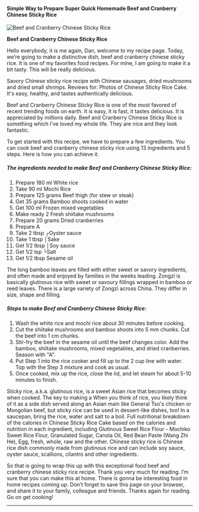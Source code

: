             

#### Simple Way to Prepare Super Quick Homemade Beef and Cranberry Chinese Sticky Rice

![Beef and Cranberry Chinese Sticky Rice](https://img-global.cpcdn.com/recipes/4585751472766976/751x532cq70/beef-and-cranberry-chinese-sticky-rice-recipe-main-photo.jpg)

**Beef and Cranberry Chinese Sticky Rice**

Hello everybody, it is me again, Dan, welcome to my recipe page. Today, we’re going to make a distinctive dish, beef and cranberry chinese sticky rice. It is one of my favorites food recipes. For mine, I am going to make it a bit tasty. This will be really delicious.

Savory Chinese sticky rice recipe with Chinese sausages, dried mushrooms and dried small shrimps. Reviews for: Photos of Chinese Sticky Rice Cake. It's easy, healthy, and tastes authentically delicious.

Beef and Cranberry Chinese Sticky Rice is one of the most favored of recent trending foods on earth. It is easy, it is fast, it tastes delicious. It is appreciated by millions daily. Beef and Cranberry Chinese Sticky Rice is something which I’ve loved my whole life. They are nice and they look fantastic.

To get started with this recipe, we have to prepare a few ingredients. You can cook beef and cranberry chinese sticky rice using 13 ingredients and 5 steps. Here is how you can achieve it.

##### The ingredients needed to make Beef and Cranberry Chinese Sticky Rice:

1.  Prepare 180 ml White rice
2.  Take 90 ml Mochi Rice
3.  Prepare 125 grams Beef thigh (for stew or steak)
4.  Get 35 grams Bamboo shoots cooked in water
5.  Get 100 ml Frozen mixed vegetables
6.  Make ready 2 Fresh shiitake mushrooms
7.  Prepare 20 grams Dried cranberries
8.  Prepare A
9.  Take 2 tbsp ┌Oyster sauce
10.  Take 1 tbsp │Sake
11.  Get 1/2 tbsp │Soy sauce
12.  Get 1/2 tsp └Salt
13.  Get 1/2 tbsp Sesame oil

The long bamboo leaves are filled with either sweet or savory ingredients, and often made and enjoyed by families in the weeks leading. Zongzi is basically glutinous rice with sweet or savoury fillings wrapped in bamboo or reed leaves. There is a large variety of Zongzi across China. They differ in size, shape and filling.

##### Steps to make Beef and Cranberry Chinese Sticky Rice:

1.  Wash the white rice and mochi rice about 30 minutes before cooking.
2.  Cut the shiitake mushrooms and bamboo shoots into 5 mm chunks. Cut the beef into 1 cm chunks.
3.  Stir-fry the beef in the sesame oil until the beef changes color. Add the bamboo, shiitake mushrooms, mixed vegetables, and dried cranberries. Season with "A".
4.  Put Step 1 into the rice cooker and fill up to the 2 cup line with water. Top with the Step 3 mixture and cook as usual.
5.  Once cooked, mix up the rice, close the lid, and let steam for about 5-10 minutes to finish.

Sticky rice, a.k.a. glutinous rice, is a sweet Asian rice that becomes sticky when cooked. The key to making a When you think of rice, you likely think of it as a side dish served along an Asian main like General Tso's chicken or Mongolian beef, but sticky rice can be used in dessert-like dishes, too! In a saucepan, bring the rice, water and salt to a boil. Full nutritional breakdown of the calories in Chinese Sticky Rice Cake based on the calories and nutrition in each ingredient, including Glutinous Sweet Rice Flour - Mochiko Sweet Rice Flour, Granulated Sugar, Canola Oil, Red Bean Paste (Wang Zhi He), Egg, fresh, whole, raw and the other. Chinese sticky rice is Chinese rice dish commonly made from glutinous rice and can include soy sauce, oyster sauce, scallions, cilantro and other ingredients.

So that is going to wrap this up with this exceptional food beef and cranberry chinese sticky rice recipe. Thank you very much for reading. I’m sure that you can make this at home. There is gonna be interesting food in home recipes coming up. Don’t forget to save this page on your browser, and share it to your family, colleague and friends. Thanks again for reading. Go on get cooking!

* * *